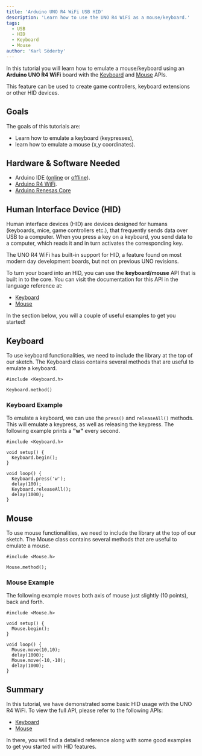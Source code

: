 ```yaml
---
title: 'Arduino UNO R4 WiFi USB HID'
description: 'Learn how to use the UNO R4 WiFi as a mouse/keyboard.'
tags:
  - USB
  - HID
  - Keyboard
  - Mouse
author: 'Karl Söderby'
---
```


In this tutorial you will learn how to emulate a mouse/keyboard using an **Arduino UNO R4 WiFi** board with the [Keyboard](https://www.arduino.cc/reference/en/language/functions/usb/keyboard/) and [Mouse](https://www.arduino.cc/reference/en/language/functions/usb/mouse/) APIs.

This feature can be used to create game controllers, keyboard extensions or other HID devices.

## Goals

The goals of this tutorials are:

- Learn how to emulate a keyboard (keypresses),
- learn how to emulate a mouse (x,y coordinates).

## Hardware & Software Needed

- Arduino IDE ([online](https://create.arduino.cc/) or [offline](https://www.arduino.cc/en/main/software)).
- [Arduino R4 WiFi](/hardware/uno-r4-wifi).
- [Arduino Renesas Core](https://github.com/bcmi-labs/ArduinoCore-renesas)

## Human Interface Device (HID) 

Human interface devices (HID) are devices designed for humans (keyboards, mice, game controllers etc.), that frequently sends data over USB to a computer. When you press a key on a keyboard, you send data to a computer, which reads it and in turn activates the corresponding key.

The UNO R4 WiFi has built-in support for HID, a feature found on most modern day development boards, but not on previous UNO revisions. 

To turn your board into an HID, you can use the **keyboard/mouse** API that is built in to the core. You can visit the documentation for this API in the language reference at:
- [Keyboard](https://www.arduino.cc/reference/en/language/functions/usb/keyboard/)
- [Mouse](https://www.arduino.cc/reference/en/language/functions/usb/mouse/)

In the section below, you will a couple of useful examples to get you started!

## Keyboard

To use keyboard functionalities, we need to include the library at the top of our sketch. The Keyboard class contains several methods that are useful to emulate a keyboard.

```arduino
#include <Keyboard.h>

Keyboard.method()
```

### Keyboard Example

To emulate a keyboard, we can use the `press()` and `releaseAll()` methods. This will emulate a keypress, as well as releasing the keypress. The following example prints a **"w"** every second.

```arduino
#include <Keyboard.h>

void setup() {
  Keyboard.begin();
}

void loop() {
  Keyboard.press('w');
  delay(100);
  Keyboard.releaseAll();
  delay(1000); 
}
```

## Mouse 

To use mouse functionalities, we need to include the library at the top of our sketch. The Mouse class contains several methods that are useful to emulate a mouse.

```arduino
#include <Mouse.h>

Mouse.method();
```

### Mouse Example

The following example moves both axis of mouse just slightly (10 points), back and forth.

```arduino
#include <Mouse.h>

void setup() {
  Mouse.begin();
}

void loop() {
  Mouse.move(10,10);
  delay(1000);
  Mouse.move(-10,-10);
  delay(1000); 
}
```

## Summary

In this tutorial, we have demonstrated some basic HID usage with the UNO R4 WiFi. To view the full API, please refer to the following APIs:
- [Keyboard](https://www.arduino.cc/reference/en/language/functions/usb/keyboard/)
- [Mouse](https://www.arduino.cc/reference/en/language/functions/usb/mouse/)

In there, you will find a detailed reference along with some good examples to get you started with HID features.
